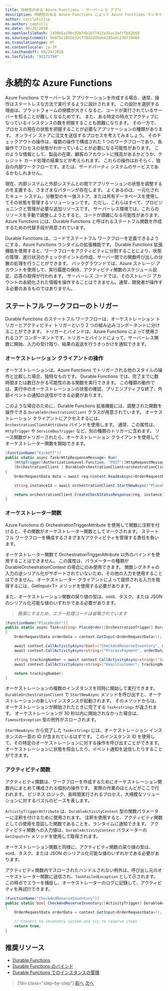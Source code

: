 ```yaml
---
title: 持続性のある Azure Functions - サーバーレス アプリ
description: 持続性のある Azure Functions によって Azure Functions ランタイムを拡張し、コード内でステートフル ワークフローを有効にすることができます。
author: cecilphillip
ms.author: cephilli
ms.date: 06/26/2018
ms.openlocfilehash: 1498b5a19bc92b7db16f7422a35ac3afffb82b60
ms.sourcegitcommit: 5b475c1855b32cf78d2d1bbb4295e4c236f39464
ms.translationtype: HT
ms.contentlocale: ja-JP
ms.lasthandoff: 09/24/2020
ms.locfileid: "91171794"
---
```

# <a name="durable-azure-functions"></a>永続的な Azure Functions

Azure Functions でサーバーレス アプリケーションを作成する場合、通常、操作はステートレスな方法で実行するように設計されます。 この設計を選択する理由は、プラットフォームの規模が大きくなると、コードが実行されているサーバーを知ることが難しくなるためです。 また、ある特定の時点でアクティブになっているインスタンスの数を把握することも困難になります。 その一方で、プロセスの現在の状態を把握することが必要なアプリケーションの種類があります。 オンライン ストアに注文を送信するプロセスを考えてみましょう。 そのチェックアウトの操作は、複数の操作で構成された 1 つのワークフローであり、各操作でプロセスの状態がわかっていることが必要になる可能性があります。 このような情報として、製品の在庫、顧客のアカウントに残高があるかどうか、クレジット カード処理の結果などが考えられます。 これらの操作はおそらく、独自の内部ワークフローです。または、サードパーティ システムのサービスであるかもしれません。

現在、内部システムと外部システムとの間でアプリケーションの状態を調整するのを支援する、さまざまなパターンが存在します。 よくあるのは、一元化されたキュー システム、分散型のキー値ストア、または共有データベースを使用してその状態を管理するソリューションです。 ただし、これらはすべて、プロビジョニングと管理が必要な追加リソースです。 サーバーレス環境では、これらのリソースを手動で調整しようとすると、コードが煩雑になる可能性があります。 Azure Functions には、Durable Functions と呼ばれるステートフル関数を作成するための代替手段が用意されています。

Durable Functions は、コードでステートフル ワークフローを定義できるようにする、Azure Functions ランタイムの拡張機能です。 Durable Functions 拡張機能を使用すると、ワークフローをアクティビティに分割することにより、状態の管理、進行状況のチェックポイントの作成、サーバー間での関数呼び出しの分散の処理を行うことができます。 バックグラウンドでは、Azure ストレージ アカウントを使用して、実行履歴の保持、アクティビティ関数のスケジュール設定、応答の取得が行われます。 サーバーレス コードでは、そのストレージ アカウントの永続化された情報を操作することはできません。通常、開発者が操作する必要のあるものではありません。

## <a name="triggering-a-stateful-workflow"></a>ステートフル ワークフローのトリガー

Durable Functions のステートフル ワークフローは、オーケストレーション トリガーとアクティビティ トリガーという 2 つの組み込みコンポーネントに分けることができます。 トリガーとバインドは、Azure Functions によって使用されるコア コンポーネントです。トリガーとバインドによって、サーバーレス関数に開始、入力の受け取り、結果の返送を行うきっかけを通知できます。

### <a name="working-with-the-orchestration-client"></a>オーケストレーション クライアントの操作

オーケストレーションは、Azure Functions でトリガーされる他のスタイルの操作と比較した場合、独特なものです。 Durable Functions では、完了までに数時間または数日かかる可能性のある関数を実行できます。 この種類の動作では、実行中のオーケストレーションの状態の確認、プリエンプティブな終了、外部イベントの通知の送信ができる必要があります。

このような場合のために、Durable Functions 拡張機能には、調整された関数を操作できる `DurableOrchestrationClient` クラスが用意されています。 オーケストレーション クライアントにアクセスするには、`OrchestrationClientAttribute` バインドを使用します。 通常、この属性は、`HttpTrigger` や `ServiceBusTrigger` など、別の種類のトリガーに含めます。 ソース関数がトリガーされたら、オーケストレーション クライアントを使用してオーケストレーター関数を開始できます。

```csharp
[FunctionName("KickOff")]
public static async Task<HttpResponseMessage> Run(
    [HttpTrigger(AuthorizationLevel.Function, "POST")]HttpRequestMessage req,
    [OrchestrationClient ] DurableOrchestrationClient<orchestrationClient>)
{
    OrderRequestData data = await req.Content.ReadAsAsync<OrderRequestData>();

    string instanceId = await orchestrationClient.StartNewAsync("PlaceOrder", data);

    return orchestrationClient.CreateCheckStatusResponse(req, instanceId);
}
```

### <a name="the-orchestrator-function"></a>オーケストレーター関数

Azure Functions の OrchestrationTriggerAttribute を使用して関数に注釈を付けると、その関数がオーケストレーター関数としてマークされます。 ステートフル ワークフローを構成するさまざまなアクティビティを管理する責任を負います。

オーケストレーター関数で OrchestrationTriggerAttribute 以外のバインドを使用することはできません。 この属性は、パラメーターの種類が DurableOrchestrationContext の場合にのみ使用できます。 関数シグネチャの入力の逆シリアル化がサポートされていないため、その他の入力を使用することはできません。 オーケストレーター クライアントによって提供される入力を取得するには、GetInput\<T\> メソッドを使用する必要があります。

また、オーケストレーション関数の戻り値の型は、void、タスク、または JSON のシリアル化可能な値のいずれかである必要があります。

> *簡潔にするため、エラー処理コードは省略されています*

```csharp
[FunctionName("PlaceOrder")]
public static async Task<string> PlaceOrder([OrchestrationTrigger] DurableOrchestrationContext context)
{
    OrderRequestData orderData = context.GetInput<OrderRequestData>();

    await context.CallActivityAsync<bool>("CheckAndReserveInventory", orderData);
    await context.CallActivityAsync<string>("ProcessPayment", orderData);

    string trackingNumber = await context.CallActivityAsync<string>("ScheduleShipping", orderData);
    await context.CallActivityAsync<string>("EmailCustomer", trackingNumber);

    return trackingNumber;
}
```

オーケストレーションの複数のインスタンスを同時に開始して実行できます。 `DurableOrchestrationClient` で `StartNewAsync` メソッドを呼び出すと、オーケストレーションの新しいインスタンスが起動されます。 そのメソッドからは、オーケストレーションが開始されたときに完了する `Task<string>` が返されます。 オーケストレーションが 30 秒以内に開始されなかった場合は、`TimeoutException` 型の例外がスローされます。

`StartNewAsync` から完了した `Task<string>` には、オーケストレーション インスタンスの一意の ID が含まれているはずです。 このインスタンス ID を使用して、その特定のオーケストレーションに対する操作を呼び出すことができます。 オーケストレーションに状態を照会したり、イベント通知を送信したりすることができます。

### <a name="the-activity-functions"></a>アクティビティ関数

アクティビティ関数は、ワークフローを作成するためにオーケストレーション関数内にまとめて構成される個別の操作です。 実際の作業のほとんどがここで行われます。 ビジネス ロジック、長時間実行されるプロセス、大規模なソリューションに対するパズルのピースを表します。

`ActivityTriggerAttribute` は、`DurableActivityContext` 型の関数パラメーターに注釈を付けるために使用されます。 注釈を使用すると、アクティビティ関数としての使用を意図した関数であることを、ランタイムに通知できます。 アクティビティ関数への入力値は、`DurableActivityContext` パラメーターの `GetInput<T>` メソッドを使用して取得されます。

オーケストレーション関数と同様に、アクティビティ関数の戻り値の型は、void、タスク、または JSON のシリアル化可能な値のいずれかである必要があります。

アクティビティ関数内でスローされたハンドルされない例外は、呼び出し元のオーケストレーター関数に送信され、`TaskFailedException` として示されます。 この時点でエラーを捕捉し、オーケストレーターのログに記録して、アクティビティを再試行できます。

```csharp
[FunctionName("CheckAndReserveInventory")]
public static bool CheckAndReserveInventory([ActivityTrigger] DurableActivityContext context)
{
    OrderRequestData orderData = context.GetInput<OrderRequestData>();

    // Connect to inventory system and try to reserve items
    return true;
}
```

## <a name="recommended-resources"></a>推奨リソース

- [Durable Functions](/azure/azure-functions/durable-functions-overview)
- [Durable Functions のバインド](/azure/azure-functions/durable-functions-bindings)
- [Durable Functions でのインスタンスの管理](/azure/azure-functions/durable-functions-instance-management)

>[!div class="step-by-step"]
>[前へ](event-grid.md)
>[次へ](orchestration-patterns.md)
